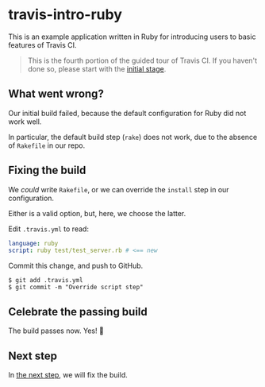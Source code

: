 # travis-intro-ruby

This is an example application written in Ruby for
introducing users to basic features of Travis CI.

> This is the fourth portion of the guided tour of Travis CI.
> If you haven't done so, please start with the
> [initial stage](../../tree/01.intro).

## What went wrong?

Our initial build failed, because the default configuration for
Ruby did not work well.

In particular, the default build step (`rake`) does not work, due
to 	the absence of `Rakefile` in our repo.

## Fixing the build

We *could* write `Rakefile`, or we can override the `install` step
in our configuration.

Either is a valid option, but, here, we choose the latter.

Edit `.travis.yml` to read:

```yaml
language: ruby
script: ruby test/test_server.rb # <== new
```

Commit this change, and push to GitHub.

```sh-session
$ git add .travis.yml
$ git commit -m "Override script step"
```

## Celebrate the passing build

The build passes now. Yes! 🎉

## Next step

In [the next step](../../tree/05.deployment), we will fix the build.
